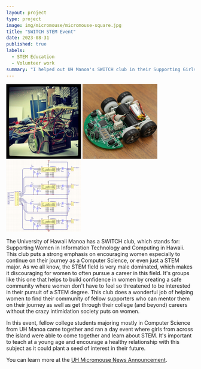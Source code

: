 ```yaml
---
layout: project
type: project
image: img/micromouse/micromouse-square.jpg
title: "SWITCH STEM Event"
date: 2023-08-31
published: true
labels:
  - STEM Education
  - Volunteer work
summary: "I helped out UH Manoa's SWITCH club in their Supporting Girls in STEM Day."
---
```


<div class="text-center p-4">
  <img width="200px" src="../img/micromouse/micromouse-robot.png" class="img-thumbnail" >
  <img width="200px" src="../img/micromouse/micromouse-robot-2.jpg" class="img-thumbnail" >
  <img width="200px" src="../img/micromouse/micromouse-circuit.png" class="img-thumbnail" >
</div>

The University of Hawaii Manoa has a SWITCH club, which stands for: Supporting Women in Information Technology and Computing in Hawaii. This club puts a strong emphasis on encouraging women especially to continue on their journey as a Computer Science, or even just a STEM major. As we all know, the STEM field is very male dominated, which makes it discouraging for women to often pursue a career in this field. It's groups like this one that helps to build confidence in women by creating a safe community where women don't have to feel so threatened to be interested in their pursuit of a STEM degree. This club does a wonderful job of helping women to find their community of fellow supporters who can mentor them on their journey as well as get through their college (and beyond) careers without the crazy intimidation society puts on women.

In this event, fellow college students majoring mostly in Computer Science from UH Manoa came together and ran a day event where girls from across the island were able to come together and learn about STEM. It's important to teach at a young age and encourage a healthy relationship with this subject as it could plant a seed of interest in their future.

You can learn more at the [UH Micromouse News Announcement](https://manoa.hawaii.edu/news/article.php?aId=2857).
